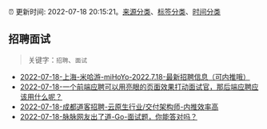:alarm_clock: 更新时间: 2022-07-18 20:15:21。[来源分类](../README.md)、[标签分类](../TAGS.md)、[时间分类](../TIMELINE.md)

## 招聘面试


> 关键字：`招聘`、`面试`



- [2022-07-18-上海-米哈游-miHoYo-2022.7.18-最新招聘信息（可内推哦）](https://www.v2ex.com/t/867115) 
- [2022-07-18-一个前端应聘可以用亮眼的页面效果打动面试官，那后端应聘应该用什么呢？](https://www.v2ex.com/t/867096) 
- [2022-07-18-成都道客招聘-云原生行业/交付架构师-内推效率高](https://www.v2ex.com/t/867094) 
- [2022-07-18-脉脉网友出了道-Go-面试题，你能答对吗？](https://toutiao.io/k/v4i6cw7) 